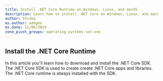 ```yaml
---
title: Install .NET Core Runtime on Windows, Linux, and macOS
description: Learn how to install .NET Core on Windows, Linux, and macOS. Discover the dependencies required to develop .NET Core apps.
author: thraka
ms.author: adegeo
ms.date: 11/06/2019
zone_pivot_groups: operating-systems-set-one
---
```


## Install the .NET Core Runtime

In this article you'll learn how to download and install the .NET Core SDK. The .NET Core SDK is used to create create .NET Core apps and libraries. The .NET Core runtime is always installed with the SDK.